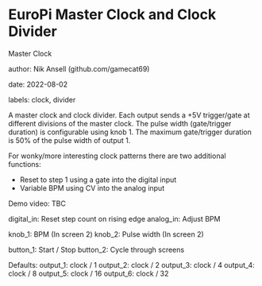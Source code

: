 # EuroPi Master Clock and Clock Divider

Master Clock

author: Nik Ansell (github.com/gamecat69)

date: 2022-08-02

labels: clock, divider

A master clock and clock divider. Each output sends a +5V trigger/gate at different divisions of the master clock.
The pulse width (gate/trigger duration) is configurable using knob 1.
The maximum gate/trigger duration is 50% of the pulse width of output 1.

For wonky/more interesting clock patterns there are two additional functions:
- Reset to step 1 using a gate into the digital input
- Variable BPM using CV into the analog input

Demo video: TBC

digital_in: Reset step count on rising edge
analog_in: Adjust BPM

knob_1: BPM (In screen 2)
knob_2: Pulse width (In screen 2)

button_1: Start / Stop
button_2: Cycle through screens

Defaults:
output_1: clock / 1
output_2: clock / 2
output_3: clock / 4
output_4: clock / 8
output_5: clock / 16
output_6: clock / 32